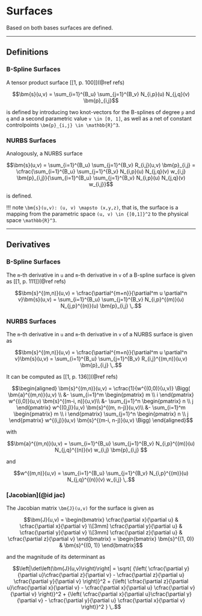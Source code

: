 
# Surfaces

Based on both bases surfaces are defined.


---
## Definitions


### B-Spline Surfaces

A tensor product surface [[1, p. 100]](@ref refs) 
```math
\bm{s}(u,v) = \sum_{i=1}^{B_u} \sum_{j=1}^{B_v} N_{i,p}(u) N_{j,q}(v) \bm{p}_{i,j}
```
is defined by introducing two knot-vectors for the B-splines of degree ``p`` and ``q``
and a second parametric value ``v \in [0, 1]``, as well as a net of constant controlpoints ``\bm{p}_{i,j} \in \mathbb{R}^3``.

### NURBS Surfaces

Analogously, a NURBS surface
```math
\bm{s}(u,v) = \sum_{i=1}^{B_u} \sum_{j=1}^{B_v} R_{i,j}(u,v) \bm{p}_{i,j} = \cfrac{\sum_{i=1}^{B_u} \sum_{j=1}^{B_v} N_{i,p}(u) N_{j,q}(v) w_{i,j} \bm{p}_{i,j}}{\sum_{i=1}^{B_u} \sum_{j=1}^{B_v} N_{i,p}(u) N_{j,q}(v) w_{i,j}}
```
is defined.

!!! note
    ``\bm{s}(u,v): (u, v) \mapsto (x,y,z)``, that is, the surface is a mapping from the parametric space ``(u, v) \in {[0,1]}^2`` to the physical space ``\mathbb{R}^3``.



--- 
## Derivatives


### B-Spline Surfaces

The ``m``-th derivative in ``u`` and ``m``-th derivative in ``v`` of a B-spline surface is given as [[1, p. 111]](@ref refs)
```math
\bm{s}^{(m,n)}(u,v) = \cfrac{\partial^{m+n}}{\partial^m u \partial^n v}\bm{s}(u,v) = \sum_{i=1}^{B_u} \sum_{j=1}^{B_v} N_{i,p}^{(m)}(u) N_{j,p}^{(n)}(u) \bm{p}_{i,j} \,.
```

### NURBS Surfaces

The ``m``-th derivative in ``u`` and ``m``-th derivative in ``v`` of a NURBS surface is given as 
```math
\bm{s}^{(m,n)}(u,v) = \cfrac{\partial^{m+n}}{\partial^m u \partial^n v}\bm{s}(u,v) = \sum_{i=1}^{B_u} \sum_{j=1}^{B_v} R_{i,j}^{(m,n)}(u,v) \bm{p}_{i,j} \,.
```
It can be computed as [[1, p. 136]](@ref refs)
```math
\begin{aligned}
\bm{s}^{(m,n)}(u,v) = \cfrac{1}{w^{(0,0)}(u,v)} \Bigg( \bm{a}^{(m,n)}(u,v) \\
&- \sum_{i=1}^m \begin{pmatrix} m \\ i \end{pmatrix} w^{(i,0)}(u,v) \bm{s}^{(m-i, n)}(u,v)\\  
&- \sum_{j=1}^n \begin{pmatrix} n \\ j \end{pmatrix} w^{(0,j)}(u,v) \bm{s}^{(m, n-j)}(u,v)\\ 
&- \sum_{i=1}^m \begin{pmatrix} m \\ i \end{pmatrix} \sum_{j=1}^n \begin{pmatrix} n \\ j \end{pmatrix}   w^{(i,j)}(u,v) \bm{s}^{(m-i, n-j)}(u,v) \Bigg) 
\end{aligned}
```
with
```math
\bm{a}^{(m,n)}(u,v) = \sum_{i=1}^{B_u} \sum_{j=1}^{B_v} N_{i,p}^{(m)}(u) N_{j,q}^{(n)}(v) w_{i,j} \bm{p}_{i,j} 
```
and
```math
w^{(m,n)}(u,v) = \sum_{i=1}^{B_u} \sum_{j=1}^{B_v} N_{i,p}^{(m)}(u) N_{j,q}^{(n)}(v) w_{i,j}  \,.
```

### [Jacobian](@id jac)

The Jacobian matrix ``\bm{J}(u,v)`` for the surface is given as
```math
\bm{J}(u,v) = \begin{bmatrix} \cfrac{\partial x}{\partial u} & \cfrac{\partial x}{\partial v} \\[3mm] \cfrac{\partial y}{\partial u} & \cfrac{\partial y}{\partial v} \\[3mm] \cfrac{\partial z}{\partial u} & \cfrac{\partial z}{\partial v} \end{bmatrix}  = \begin{bmatrix} \bm{s}^{(1, 0)} & \bm{s}^{(0, 1)} \end{bmatrix}
```
and the magnitude of its determinant as
```math
\left|\det\left(\bm{J}(u,v)\right)\right| = \sqrt{ {\left( \cfrac{\partial y}{\partial u}\cfrac{\partial z}{\partial v} - \cfrac{\partial z}{\partial u} \cfrac{\partial y}{\partial v} \right)}^2 + {\left( \cfrac{\partial z}{\partial u}\cfrac{\partial x}{\partial v} - \cfrac{\partial x}{\partial u} \cfrac{\partial v}{\partial v} \right)}^2 + {\left( \cfrac{\partial x}{\partial u}\cfrac{\partial y}{\partial v} - \cfrac{\partial y}{\partial u} \cfrac{\partial x}{\partial v} \right)}^2 } \,.
```